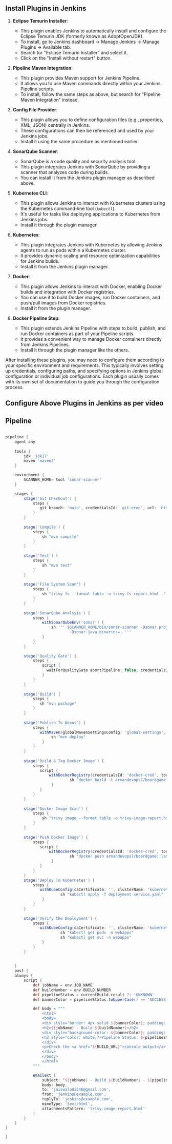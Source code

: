 ## Install Plugins in Jenkins

1. **Eclipse Temurin Installer**:
   - This plugin enables Jenkins to automatically install and configure the Eclipse Temurin JDK (formerly known as AdoptOpenJDK).
   - To install, go to Jenkins dashboard -> Manage Jenkins -> Manage Plugins -> Available tab.
   - Search for "Eclipse Temurin Installer" and select it.
   - Click on the "Install without restart" button.

2. **Pipeline Maven Integration**:
   - This plugin provides Maven support for Jenkins Pipeline.
   - It allows you to use Maven commands directly within your Jenkins Pipeline scripts.
   - To install, follow the same steps as above, but search for "Pipeline Maven Integration" instead.

3. **Config File Provider**:
   - This plugin allows you to define configuration files (e.g., properties, XML, JSON) centrally in Jenkins.
   - These configurations can then be referenced and used by your Jenkins jobs.
   - Install it using the same procedure as mentioned earlier.

4. **SonarQube Scanner**:
   - SonarQube is a code quality and security analysis tool.
   - This plugin integrates Jenkins with SonarQube by providing a scanner that analyzes code during builds.
   - You can install it from the Jenkins plugin manager as described above.

5. **Kubernetes CLI**:
   - This plugin allows Jenkins to interact with Kubernetes clusters using the Kubernetes command-line tool (`kubectl`).
   - It's useful for tasks like deploying applications to Kubernetes from Jenkins jobs.
   - Install it through the plugin manager.

6. **Kubernetes**:
   - This plugin integrates Jenkins with Kubernetes by allowing Jenkins agents to run as pods within a Kubernetes cluster.
   - It provides dynamic scaling and resource optimization capabilities for Jenkins builds.
   - Install it from the Jenkins plugin manager.

7. **Docker**:
   - This plugin allows Jenkins to interact with Docker, enabling Docker builds and integration with Docker registries.
   - You can use it to build Docker images, run Docker containers, and push/pull images from Docker registries.
   - Install it from the plugin manager.

8. **Docker Pipeline Step**:
   - This plugin extends Jenkins Pipeline with steps to build, publish, and run Docker containers as part of your Pipeline scripts.
   - It provides a convenient way to manage Docker containers directly from Jenkins Pipelines.
   - Install it through the plugin manager like the others.

After installing these plugins, you may need to configure them according to your specific environment and requirements. This typically involves setting up credentials, configuring paths, and specifying options in Jenkins global configuration or individual job configurations. Each plugin usually comes with its own set of documentation to guide you through the configuration process.

## Configure Above Plugins in Jenkins as per video

## Pipeline 

```groovy

pipeline {
    agent any
    
    tools {
        jdk 'jdk17'
        maven 'maven3'
    }

    enviornment {
        SCANNER_HOME= tool 'sonar-scanner'
    }

    stages {
        stage('Git Checkout') {
            steps {
               git branch: 'main', credentialsId: 'git-cred', url: 'https://github.com/jaiswaladi246/Boardgame.git'
            }
        }
        
        stage('Compile') {
            steps {
                sh "mvn compile"
            }
        }
        
        stage('Test') {
            steps {
                sh "mvn test"
            }
        }
        
        stage('File System Scan') {
            steps {
                sh "trivy fs --format table -o trivy-fs-report.html ."
            }
        }
        
        stage('SonarQube Analsyis') {
            steps {
                withSonarQubeEnv('sonar') {
                    sh ''' $SCANNER_HOME/bin/sonar-scanner -Dsonar.projectName=BoardGame -Dsonar.projectKey=BoardGame \
                            -Dsonar.java.binaries=. '''
                }
            }
        }
        
        stage('Quality Gate') {
            steps {
                script {
                  waitForQualityGate abortPipeline: false, credentialsId: 'sonar-token' 
                }
            }
        }
        
        stage('Build') {
            steps {
               sh "mvn package"
            }
        }
        
        stage('Publish To Nexus') {
            steps {
               withMaven(globalMavenSettingsConfig: 'global-settings', jdk: 'jdk17', maven: 'maven3', mavenSettingsConfig: '', traceability: true) {
                    sh "mvn deploy"
                }
            }
        }
        
        stage('Build & Tag Docker Image') {
            steps {
               script {
                   withDockerRegistry(credentialsId: 'docker-cred', toolName: 'docker') {
                            sh "docker build -t armandevops7/boardgame::latest ."
                    }
               }
            }
        }
        
        stage('Docker Image Scan') {
            steps {
                sh "trivy image --format table -o trivy-image-report.html armandevops7/boardgame::latest "
            }
        }
        
        stage('Push Docker Image') {
            steps {
               script {
                   withDockerRegistry(credentialsId: 'docker-cred', toolName: 'docker') {
                            sh "docker push armandevops7/boardgame::latest"
                    }
               }
            }
        }
        stage('Deploy To Kubernetes') {
            steps {
               withKubeConfig(caCertificate: '', clusterName: 'kubernetes', contextName: '', credentialsId: 'k8-cred', namespace: 'webapps', restrictKubeConfigAccess: false, serverUrl: 'https://172.31.8.146:6443') {
                        sh "kubectl apply -f deployment-service.yaml"
                }
            }
        }
        
        stage('Verify the Deployment') {
            steps {
               withKubeConfig(caCertificate: '', clusterName: 'kubernetes', contextName: '', credentialsId: 'k8-cred', namespace: 'webapps', restrictKubeConfigAccess: false, serverUrl: 'https://172.31.8.146:6443') {
                        sh "kubectl get pods -n webapps"
                        sh "kubectl get svc -n webapps"
                }
            }
        }
        
        
    }
    post {
    always {
        script {
            def jobName = env.JOB_NAME
            def buildNumber = env.BUILD_NUMBER
            def pipelineStatus = currentBuild.result ?: 'UNKNOWN'
            def bannerColor = pipelineStatus.toUpperCase() == 'SUCCESS' ? 'green' : 'red'

            def body = """
                <html>
                <body>
                <div style="border: 4px solid ${bannerColor}; padding: 10px;">
                <h2>${jobName} - Build ${buildNumber}</h2>
                <div style="background-color: ${bannerColor}; padding: 10px;">
                <h3 style="color: white;">Pipeline Status: ${pipelineStatus.toUpperCase()}</h3>
                </div>
                <p>Check the <a href="${BUILD_URL}">console output</a>.</p>
                </div>
                </body>
                </html>
            """

            emailext (
                subject: "${jobName} - Build ${buildNumber} - ${pipelineStatus.toUpperCase()}",
                body: body,
                to: 'jaiswaladi246@gmail.com',
                from: 'jenkins@example.com',
                replyTo: 'jenkins@example.com',
                mimeType: 'text/html',
                attachmentsPattern: 'trivy-image-report.html'
            )
        }
    }
}

}
```
